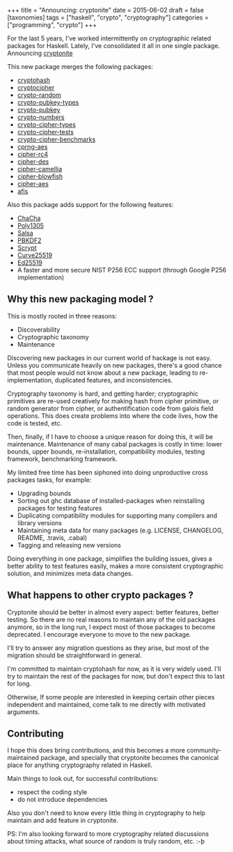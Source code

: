 +++
title = "Announcing: cryptonite"
date = 2015-06-02
draft = false
[taxonomies]
tags = ["haskell", "crypto", "cryptography"]
categories = ["programming", "crypto"]
+++

For the last 5 years, I've worked intermittently on cryptographic related packages for Haskell.
Lately, I've consolidated it all in one single package. Announcing [cryptonite](http://hackage.haskell.org/package/cryptonite)

<!-- more -->

This new package merges the following packages:

* [cryptohash](http://hackage.haskell.org/package/cryptohash)
* [cryptocipher](http://hackage.haskell.org/package/cryptocipher)
* [crypto-random](http://hackage.haskell.org/package/crypto-random)
* [crypto-pubkey-types](http://hackage.haskell.org/package/crypto-pubkey-types)
* [crypto-pubkey](http://hackage.haskell.org/package/crypto-pubkey)
* [crypto-numbers](http://hackage.haskell.org/package/crypto-numbers)
* [crypto-cipher-types](http://hackage.haskell.org/package/crypto-cipher-types)
* [crypto-cipher-tests](http://hackage.haskell.org/package/crypto-cipher-tests)
* [crypto-cipher-benchmarks](http://hackage.haskell.org/package/crypto-cipher-benchmarks)
* [cprng-aes](http://hackage.haskell.org/package/cprng-aes)
* [cipher-rc4](http://hackage.haskell.org/package/cipher-rc4)
* [cipher-des](http://hackage.haskell.org/package/cipher-des)
* [cipher-camellia](http://hackage.haskell.org/package/cipher-camellia)
* [cipher-blowfish](http://hackage.haskell.org/package/cipher-blowfish)
* [cipher-aes](http://hackage.haskell.org/package/cipher-aes)
* [afis](http://hackage.haskell.org/package/afis)

Also this package adds support for the following features:

* [ChaCha](http://cr.yp.to/chacha.html)
* [Poly1305](http://cr.yp.to/mac.html)
* [Salsa](http://cr.yp.to/snuffle.html)
* [PBKDF2](http://tools.ietf.org/html/rfc2898)
* [Scrypt](http://www.tarsnap.com/scrypt.html)
* [Curve25519](http://cr.yp.to/ecdh.html)
* [Ed25519](http://ed25519.cr.yp.to/papers.html)
* A faster and more secure NIST P256 ECC support (through Google P256 implementation)

Why this new packaging model ?
------------------------------

This is mostly rooted in three reasons:

* Discoverability
* Cryptographic taxonomy
* Maintenance

Discovering new packages in our current world of hackage is not easy.
Unless you communicate heavily on new packages, there's a good chance that most
people would not know about a new package, leading to re-implementation,
duplicated features, and inconsistencies.

Cryptography taxonomy is hard, and getting harder; cryptographic primitives
are re-used creatively for making hash from cipher primitive, or random
generator from cipher, or authentification code from galois field operations.
This does create problems into where the code lives, how the code is tested,
etc. 

Then, finally, if I have to choose a unique reason for doing this, it will be
maintenance.  Maintenance of many cabal packages is costly in time: lower
bounds, upper bounds, re-installation, compatibility modules, testing framework, benchmarking
framework.

My limited free time has been siphoned into doing unproductive cross packages
tasks, for example:

* Upgrading bounds
* Sorting out ghc database of installed-packages when reinstalling packages for testing features
* Duplicating compatibility modules for supporting many compilers and library versions
* Maintaining meta data for many packages (e.g. LICENSE, CHANGELOG, README, .travis, .cabal)
* Tagging and releasing new versions

Doing everything in one package, simplifies the building issues, gives a better
ability to test features easily, makes a more consistent cryptographic
solution, and minimizes meta data changes.

What happens to other crypto packages ?
---------------------------------------

Cryptonite should be better in almost every aspect: better features, better testing.
So there are no real reasons to maintain any of the old packages anymore, so in
the long run, I expect most of those packages to become deprecated. I encourage
everyone to move to the new package.

I'll try to answer any migration questions as they arise, but most of the migration
should be straightforward in general.

I'm committed to maintain cryptohash for now, as it is very widely used. I'll
try to maintain the rest of the packages for now, but don't expect this to last
for long.

Otherwise, If some people are interested in keeping certain other pieces
independent and maintained, come talk to me directly with motivated arguments.

Contributing
------------

I hope this does bring contributions, and this becomes a more
community-maintained package, and specially that cryptonite becomes the
canonical place for anything cryptography related in Haskell.

Main things to look out, for successful contributions:

* respect the coding style
* do not introduce dependencies

Also you don't need to know every little thing in cryptography to help
maintain and add feature in cryptonite.

PS: I'm also looking forward to more cryptography related discussions
about timing attacks, what source of random is truly random, etc. :-þ
